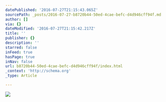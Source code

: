 ```yaml
---
datePublished: '2016-07-27T21:15:43.065Z'
sourcePath: _posts/2016-07-27-b8720b44-50ed-4cae-befc-d4d946cff94f.md
author: []
via: {}
dateModified: '2016-07-27T21:15:42.217Z'
title: ''
publisher: {}
description: ''
starred: false
inFeed: true
hasPage: true
inNav: false
url: b8720b44-50ed-4cae-befc-d4d946cff94f/index.html
_context: 'http://schema.org'
_type: Article

---
```

![](https://the-grid-user-content.s3-us-west-2.amazonaws.com/9c1e05c2-c307-44a5-bda3-13eaca87440f.jpg)